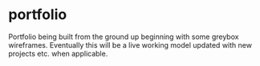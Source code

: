 # portfolio
Portfolio being built from the ground up beginning with some greybox wireframes.
Eventually this will be a live working model updated with new projects etc. when applicable.
